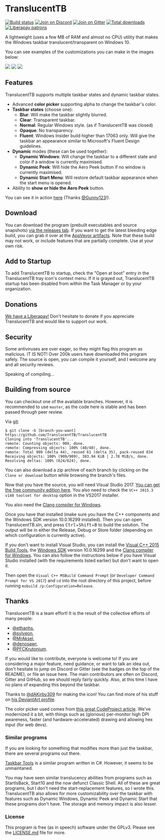 ﻿# TranslucentTB

[![Build status](https://ci.appveyor.com/api/projects/status/9yym3vr6s5gc7vk3/branch/master?svg=true)](https://ci.appveyor.com/project/sylveon/translucenttb/branch/master)
[![Join on Discord](https://img.shields.io/discord/304387206552879116.svg)](https://discord.gg/w95DGTK)
[![Join on Gitter](https://badges.gitter.im/TranslucentTB/Lobby.svg)](https://gitter.im/TranslucentTB/Lobby?utm_source=badge&utm_medium=badge&utm_campaign=pr-badge&utm_content=badge)
[![Total downloads](https://img.shields.io/github/downloads/TranslucentTB/TranslucentTB/total.svg)](https://github.com/TranslucentTB/TranslucentTB/releases)
[![Liberapay patrons](https://img.shields.io/liberapay/patrons/TranslucentTB.svg)](https://liberapay.com/TranslucentTB/)

A lightweight (uses a few MB of RAM and almost no CPU) utility that makes the Windows taskbar translucent/transparent on Windows 10.

You can see examples of the customizations you can make in the images below:

![](https://charles.getsharex.com/GbOX4b.png) ![](https://charles.getsharex.com/yX37Vc.png) ![](https://charles.getsharex.com/MPaxeO.png)

## Features

TranslucentTB supports multiple taskbar states and dynamic taskbar states.

 - Advanced **color picker** supporting alpha to change the taskbar's color.
 - **Taskbar states** (choose one):
   - **Blur**: Will make the taskbar slightly blurred.
   - **Clear**: Transparent taskbar.
   - **Normal**: Regular Windows style. (as if TranslucentTB was closed)
   - **Opaque**: No transparency.
   - **Fluent**: Windows Insider build higher than 17063 only. Will give the taskbar an appearance similar to Microsoft's Fluent Design guidelines.
 - **Dynamic** modes (these can be used together):
   - **Dynamic Windows**: Will change the taskbar to a different state and color if a window is currently maximised.
   - **Dynamic Peek**: Will hide the Aero Peek button if no window is currently maximised.
   - **Dynamic Start Menu**: Will restore default taskbar appearance when the start menu is opened.
 - Ability to **show or hide the Aero Peek** button.

You can see it in action [here](https://gfycat.com/EverlastingCreamyIlladopsis) (Thanks [@Gunny123](https://github.com/Gunny123)!).

## Download

You can download the program (prebuilt executables and source snapshots) [via the releases tab](https://github.com/TranslucentTB/TranslucentTB/releases).
If you want to get the latest bleeding edge build, you can grab it over at the [AppVeyor artifacts](https://ci.appveyor.com/project/sylveon/translucenttb/build/artifacts). Note that these build may not work, or include features that are partially complete. Use at your own risk.

## Add to Startup

To add TranslucentTB to startup, check the "Open at boot" entry in the TranslucentTB tray icon's context menu. If it is grayed out, TranslucentTB startup has been disabled from within the Task Manager or by your organization.

## Donations

[We have a Liberapay!](https://liberapay.com/TranslucentTB/) Don't hesitate to donate if you appreciate TranslucentTB and would like to support our work.

## Security

Some antiviruses are over eager, so they might flag this program as malicious. IT IS NOT! Over 200k users have downloaded this program safely. The source is open, you can compile it yourself, and I welcome any and all security reviews.

Speaking of compiling...

## Building from source

You can checkout one of the available branches. However, it is recommended to use `master`, as the code here is stable and has been passed through peer review.

Via [git](https://git-scm.com):
```
$ git clone -b [branch-you-want] https://github.com/TranslucentTB/TranslucentTB
Cloning into 'TranslucentTB'...
remote: Counting objects: 909, done.
remote: Compressing objects: 100% (40/40), done.
remote: Total 909 (delta 44), reused 61 (delta 35), pack-reused 834
Receiving objects: 100% (909/909), 383.94 KiB | 2.78 MiB/s, done.
Resolving deltas: 100% (624/624), done.
```

You can also download a zip archive of each branch by clicking on the `Clone or download` button while browsing the branch's files.

Now that you have the source, you will need Visual Studio 2017. [You can get the free community edition here](https://www.visualstudio.com/vs/community/).
You also need to check the `VC++ 2015.3 v140 toolset for desktop` option in the VS2017 installer.

You also need the [Clang compiler for Windows](http://releases.llvm.org/download.html).

Once you have that installed (make sure you have the C++ components and the Windows SDK version 10.0.16299 installed). Then you can open TranslucentTB.sln, and press <kbd>Ctrl</kbd>+<kbd>Shift</kbd>+<kbd>B</kbd> to build the solution.
The output will be in either the Release, Debug or Store folder (depending on which configuration is currently active).

If you don't want to install Visual Studio, you can install the [Visual C++ 2015 Build Tools](http://landinghub.visualstudio.com/visual-cpp-build-tools), the [Windows SDK](https://developer.microsoft.com/en-US/windows/downloads/windows-10-sdk) version 10.0.16299 and the [Clang compiler for Windows](http://releases.llvm.org/download.html). You can also follow the instructions below if you have Visual Studio installed (with the requirements listed earlier) but don't want to open it.

Then open the `Visual C++ MSBuild Command Prompt` (or `Developer Command Prompt for VS 2017`) and `cd` into the root directory of this project, before running `msbuild /p:Configuration=Release`.

## Thanks

TranslucentTB is a team effort! It is the result of the collective efforts of many people:
 - [@ethanhs](https://github.com/ethanhs),
 - [@sylveon](https://github.com/sylveon),
 - [@MrAksel](https://github.com/MrAksel),
 - [@denosawr](https://github.com/denosawr),
 - [@PFCKrutonium](https://github.com/PFCKrutonium).

If you would like to contribute, everyone is welcome to! If you are considering a major feature, need guidance, or want to talk an idea out, don't hesitate to jump on Discord or Gitter (see the badges on the top of the README), or file an issue here. The main contributors are often on Discord, Gitter and GitHub, so we should reply fairly quickly.
Also, at this time I have no plans of expanding this beyond the taskbar.

Thanks to [@dAKirby309](https://github.com/dAKirby309) for making the icon! You can find more of his stuff on [his DeviantArt profile](https://dakirby309.deviantart.com/).

The color picker used comes from [this great CodeProject article](https://www.codeproject.com/Articles/9207/An-HSV-RGBA-colour-picker).
We've modernized it a bit, with things such as (glorious) per-monitor high DPI awareness, faster (and hardware-accelerated) drawing and allowing hex input (for web devs).

### Similar programs

If you are looking for something that modifies more than just the taskbar, there are several programs out there.

[Taskbar Tools](https://github.com/Elestriel/TaskbarTools) is a similar program written in C#. However, it seems to be unmaintaned.

You may have seen similar translucency abilities from programs such as StartIsBack, Start10 and the now defunct Classic Shell. All of these are great programs, but I don't need the start-replacement features, so I wrote this.
TranslucentTB also allows for more customizability over the taskbar with features such as Dynamic Windows, Dynamic Peek and Dynamic Start that these programs don't have. The storage and memory impact is also lesser.

### License

This program is free (as in speech) software under the GPLv3. Please see the [LICENSE.md](LICENSE.md) file for more.
